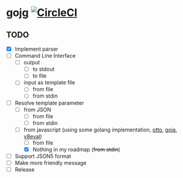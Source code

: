 # gojg [![CircleCI](https://circleci.com/gh/wreulicke/gojg.svg?style=svg)](https://circleci.com/gh/wreulicke/gojg)

## TODO

- [x] Implement parser
- [ ] Command Line Interface
  - [ ] output
    - [ ] to stdout
    - [ ] to file
  - [ ] input as template file
    - [ ] from file
    - [ ] from stdin
- [ ] Resolve template parameter
  - [ ] from JSON
    - [ ] from file
    - [ ] from stdin
  - [ ] from javascript (using some golang implementation, [otto](https://github.com/robertkrimen/otto), [goja](https://github.com/dop251/goja), [v8eval](https://github.com/sony/v8eval))
    - [ ] from file
    - [x] Nothing in my roadmap (~~from stdin~~)
- [ ] Support JSON5 format
- [ ] Make more friendly message
- [ ] Release